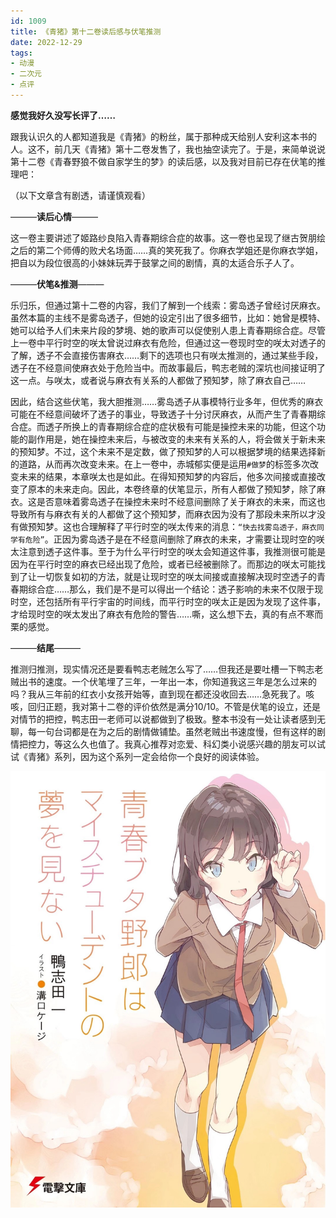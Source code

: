 ```yaml
---
id: 1009
title: 《青猪》第十二卷读后感与伏笔推测
date: 2022-12-29
tags: 
- 动漫
- 二次元
- 点评
---
```

**感觉我好久没写长评了……**

跟我认识久的人都知道我是《青猪》的粉丝，属于那种成天给别人安利这本书的人。这不，前几天《青猪》第十二卷发售了，我也抽空读完了。于是，来简单说说第十二卷《青春野狼不做自家学生的梦》的读后感，以及我对目前已存在伏笔的推理吧：

（以下文章含有剧透，请谨慎观看）

———**读后心情**———

这一卷主要讲述了姬路纱良陷入青春期综合症的故事。这一卷也呈现了继古贺朋绘之后的第二个师傅的败犬名场面……真的笑死我了。你麻衣学姐还是你麻衣学姐，把自以为段位很高的小妹妹玩弄于鼓掌之间的剧情，真的太适合乐子人了。

———**伏笔&推测**———

乐归乐，但通过第十二卷的内容，我们了解到一个线索：雾岛透子曾经讨厌麻衣。虽然本篇的主线不是雾岛透子，但她的设定引出了很多细节，比如：她曾是模特、她可以给予人们未来片段的梦境、她的歌声可以促使别人患上青春期综合症。尽管上一卷中平行时空的咲太曾说过麻衣有危险，但通过这一卷现时空的咲太对透子的了解，透子不会直接伤害麻衣……剩下的选项也只有咲太推测的，通过某些手段，透子在不经意间使麻衣处于危险当中。而故事最后，鸭志老贼的深坑也间接证明了这一点。与咲太，或者说与麻衣有关系的人都做了预知梦，除了麻衣自己……

因此，结合这些伏笔，我大胆推测……雾岛透子从事模特行业多年，但优秀的麻衣可能在不经意间破坏了透子的事业，导致透子十分讨厌麻衣，从而产生了青春期综合症。而透子所换上的青春期综合症的症状极有可能是操控未来的功能，但这个功能的副作用是，她在操控未来后，与被改变的未来有关系的人，将会做关于新未来的预知梦。不过，这个未来不是定数，做了预知梦的人可以根据梦境的结果选择新的道路，从而再次改变未来。在上一卷中，赤城郁实便是运用`#做梦`的标签多次改变未来的结果，本章咲太也是如此。在得知预知梦的内容后，他多次间接或直接改变了原本的未来走向。因此，本卷终章的伏笔显示，所有人都做了预知梦，除了麻衣。这是否意味着雾岛透子在操控未来时不经意间删除了关于麻衣的未来，而这也导致所有与麻衣有关的人都做了这个预知梦，而麻衣因为没有了那段未来所以才没有做预知梦。这也合理解释了平行时空的咲太传来的消息：`“快去找雾岛透子，麻衣同学有危险”`。正因为雾岛透子是在不经意间删除了麻衣的未来，才需要让现时空的咲太注意到透子这件事。至于为什么平行时空的咲太会知道这件事，我推测很可能是因为在平行时空的麻衣已经出现了危险，或者已经被删除了。而那边的咲太可能找到了让一切恢复如初的方法，就是让现时空的咲太间接或直接解决现时空透子的青春期综合症……那么，我们是不是可以得出一个结论：透子影响的未来不仅限于现时空，还包括所有平行宇宙的时间线，而平行时空的咲太正是因为发现了这件事，才给现时空的咲太发出了麻衣有危险的警告……嘶，这么想下去，真的有点不寒而栗的感觉。

———**结尾**———

推测归推测，现实情况还是要看鸭志老贼怎么写了……但我还是要吐槽一下鸭志老贼出书的速度。一个伏笔埋了三年，一年出一本，你知道我这三年是怎么过来的吗？我从三年前的红衣小女孩开始等，直到现在都还没收回去……急死我了。咳咳，回归正题，我对第十二卷的评价依然是满分10/10。不管是伏笔的设立，还是对情节的把控，鸭志田一老师可以说都做到了极致。整本书没有一处让读者感到无聊，每一句台词都是在为之后的剧情做铺垫。虽然老贼出书速度慢，但有这样的剧情把控力，等这么久也值了。我真心推荐对恋爱、科幻类小说感兴趣的朋友可以试试《青猪》系列，因为这个系列一定会给你一个良好的阅读体验。

![青猪第12卷封面](./blogImg/青猪第12卷封面.jpg)